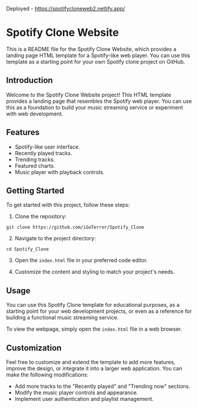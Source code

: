Deployed - https://spotifycloneweb2.netlify.app/

# Spotify Clone Website

This is a README file for the Spotify Clone Website, which provides a landing page HTML template for a Spotify-like web player. You can use this template as a starting point for your own Spotify clone project on GitHub.


## Introduction

Welcome to the Spotify Clone Website project! This HTML template provides a landing page that resembles the Spotify web player. You can use this as a foundation to build your music streaming service or experiment with web development.


## Features

- Spotify-like user interface.
- Recently played tracks.
- Trending tracks.
- Featured charts.
- Music player with playback controls.

## Getting Started

To get started with this project, follow these steps:

1. Clone the repository:

```shell
git clone https://github.com/iGoTerror/Spotify_Clone
```

2. Navigate to the project directory:

```shell
cd Spotify_Clone
```

3. Open the `index.html` file in your preferred code editor.

4. Customize the content and styling to match your project's needs.

## Usage

You can use this Spotify Clone template for educational purposes, as a starting point for your web development projects, or even as a reference for building a functional music streaming service.

To view the webpage, simply open the `index.html` file in a web browser.

## Customization

Feel free to customize and extend the template to add more features, improve the design, or integrate it into a larger web application. You can make the following modifications:

- Add more tracks to the "Recently played" and "Trending now" sections.
- Modify the music player controls and appearance.
- Implement user authentication and playlist management.

